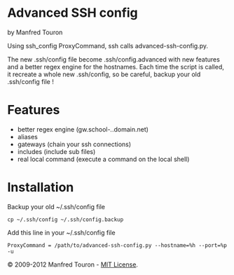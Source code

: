 Advanced SSH config
===================

by Manfred Touron

Using ssh_config ProxyCommand, ssh calls advanced-ssh-config.py.

The new .ssh/config file become .ssh/config.advanced with new features and a better regex engine for the hostnames.
Each time the script is called, it recreate a whole new .ssh/config, so be careful, backup your old .ssh/config file !

Features
========

* better regex engine (gw.school-*.*.domain.net)
* aliases
* gateways (chain your ssh connections)
* includes (include sub files)
* real local command (execute a command on the local shell)

Installation
============

Backup your old ~/.ssh/config file

`cp ~/.ssh/config ~/.ssh/config.backup`

Add this line in your ~/.ssh/config file

`ProxyCommand = /path/to/advanced-ssh-config.py --hostname=%h --port=%p -u`


© 2009-2012 Manfred Touron - [MIT License](https://github.com/moul/advanced-ssh-config/blob/master/License.txt).